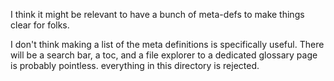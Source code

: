 I think it might be relevant to have a bunch of meta-defs to make things clear for folks.

I don't think making a list of the meta definitions is specifically useful. There will be a search bar, a toc, and a file explorer to a dedicated glossary page is probably pointless. everything in this directory is rejected.
